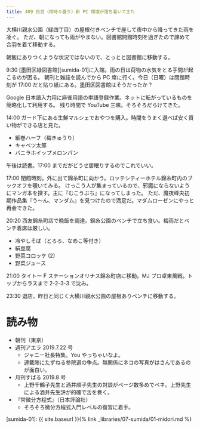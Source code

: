 ```yaml
---
title: 409 日目（雨時々曇り）新 PC 環境が落ち着いてきた
---
```


大横川親水公園（緑四丁目）の屋根付きベンチで座して夜中から降ってきた雨を凌ぐ。
ただ、朝になっても雨がやまない。図書館開館時刻を過ぎたので諦めて合羽を着て移動する。

朝飯にありつくような状況ではないので、とっとと図書館に移動する。

9:30 [墨田区緑図書館][sumida-01]に入館。雨の日は荷物の水気をとる手間が起こるのが困る。
朝刊と雑誌を読んでから PC 席に行く。今日（日曜）は閉館時刻が 17:00 だと貼り紙にある。墨田区図書館はそうだったか？

Google 日本語入力用に麻雀用語の単語登録作業。ネットに転がっているものを簡略化して利用する。
残り時間で YouTube 三昧。そろそろだらけてきた。

14:00 ガード下にある生鮮マルシェでおやつを購入。時間をうまく選べば安く買い物ができる店と見た。

* 細巻ハーフ（梅きゅうり）
* キャベツ太郎
* バニラホイップメロンパン

午後は読書。17:00 までだがどうせ居眠りするのでこれでいい。

17:00 閉館時刻。外に出て錦糸町に向かう。ロッテシティーホテル錦糸町内のブックオフを覗いてみる。
けっこう人が集まっているので、邪魔にならないようにマンガ本を探す。主に『むこうぶち』になってしまった。
ただ、魔夜峰央初期作品集『う～ん、マンダム』を見つけたので満足だ。マダムローゼンにやっと再会できた。

20:20 西友錦糸町店で晩飯を調達。錦糸公園のベンチで立ち食い。梅雨だとベンチ着席は厳しい。

* 冷やしそば（とろろ、なめこ等付き）
* 絹豆腐
* 野菜コロッケ (2)
* 野菜ジュース

21:00 タイトー F ステーションオリナス錦糸町店に移動。MJ プロ卓東風戦。トップからラスまで 2-2-3-3 で沈み。

23:30 退店。昨日と同じく大横川親水公園の屋根ありベンチに移動する。

# 読み物

* 朝刊（東京）
* 週刊アエラ 2019.7.22 号
  * ジャニー社長特集。You やっちゃいなよ。
  * 連載陣にたずねる参院選の争点。無関係にネコの写真がはさんであるのが面白い。
* 月刊すばる 2019.8 号
  * 上野千鶴子先生と酒井順子先生の対談がページ数多めでベネ。上野先生による酒井先生評が的確で舌を巻く。
* 『常微分方程式』（日本評論社）
  * そろそろ微分方程式入門レベルの復習に着手。

[sumida-01]: {{ site.baseurl }}{% link _libraries/07-sumida/01-midori.md %}
